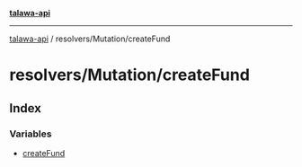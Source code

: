 [**talawa-api**](../../../README.md)

***

[talawa-api](../../../modules.md) / resolvers/Mutation/createFund

# resolvers/Mutation/createFund

## Index

### Variables

- [createFund](variables/createFund.md)
